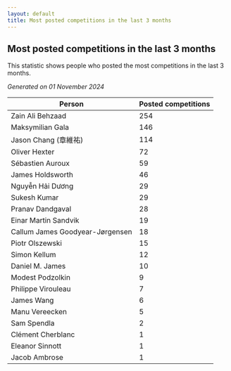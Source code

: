 ```yaml
---
layout: default
title: Most posted competitions in the last 3 months
---
```

## Most posted competitions in the last 3 months
This statistic shows people who posted the most competitions in the last 3 months.

*Generated on 01 November 2024*

| Person | Posted competitions |
| --- | --- |
| Zain Ali Behzaad | 254 |
| Maksymilian Gala | 146 |
| Jason Chang (章維祐) | 114 |
| Oliver Hexter | 72 |
| Sébastien Auroux | 59 |
| James Holdsworth | 46 |
| Nguyễn Hải Dương | 29 |
| Sukesh Kumar | 29 |
| Pranav Dandgaval | 28 |
| Einar Martin Sandvik | 19 |
| Callum James Goodyear-Jørgensen | 18 |
| Piotr Olszewski | 15 |
| Simon Kellum | 12 |
| Daniel M. James | 10 |
| Modest Podzolkin | 9 |
| Philippe Virouleau | 7 |
| James Wang | 6 |
| Manu Vereecken | 5 |
| Sam Spendla | 2 |
| Clément Cherblanc | 1 |
| Eleanor Sinnott | 1 |
| Jacob Ambrose | 1 |
